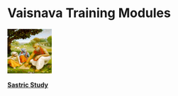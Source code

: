 # **Vaisnava Training Modules**

<img src="images/sastric_study.jpg" alt="Example Image" width="100" height="100" />

**[Sastric Study](https://nigamakalpataru108.github.io/Sastric_Study)**



